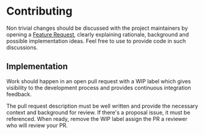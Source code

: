 # Contributing

Non trivial changes should be discussed with the project maintainers by
opening a [Feature Request](https://github.com/AdhityaRamadhanus/vegeta/issues/new?template=feature_request.md),
clearly explaining rationale, background and possible implementation ideas.
Feel free to use to provide code in such discussions.

## Implementation

Work should happen in an open pull request with a WIP label
which gives visibility to the development process and provides
continuous integration feedback.

The pull request description must be well written and provide the necessary
context and background for review. If there's a proposal issue, it must be
referenced. When ready, remove the WIP label assign the PR a reviewer who will
review your PR.
